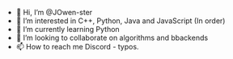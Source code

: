 

- 👋 Hi, I’m @JOwen-ster
- 👀 I’m interested in C++, Python, Java and JavaScript (In order)
- 🌱 I’m currently learning Python
- 💞️ I’m looking to collaborate on algorithms and bbackends
- 📫 How to reach me Discord - typos.
